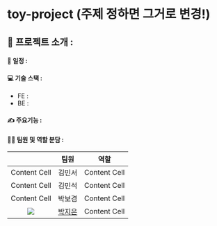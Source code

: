 # toy-project (주제 정하면 그거로 변경!)

## 📌 프로젝트 소개 : 

#### 📅 일정 : 

#### 💻 기술 스택 :
* FE :
* BE :

#### ✍️ 주요기능 : 

#### 👩‍💻  팀원 및 역할 분담 :
|| 팀원 | 역할 |
| :------------: | :------------: | :-------------: |
| Content Cell | 김민서 | Content Cell  |
| Content Cell | 김민석 | Content Cell  |
| Content Cell | 박보겸 | Content Cell  |
| ![](https://github.com/zeunxx.png) | [박지은](https://github.com/zeunxx) | Content Cell  |

